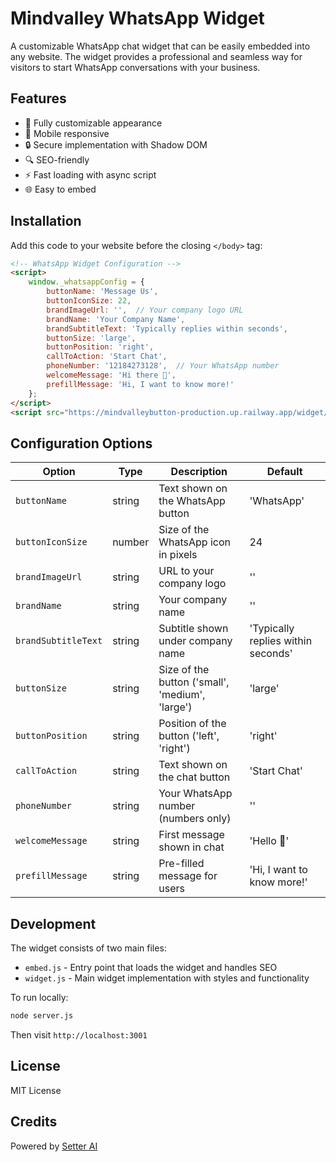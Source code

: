 # Mindvalley WhatsApp Widget

A customizable WhatsApp chat widget that can be easily embedded into any website. The widget provides a professional and seamless way for visitors to start WhatsApp conversations with your business.

## Features

- 🎨 Fully customizable appearance
- 📱 Mobile responsive
- 🔒 Secure implementation with Shadow DOM
- 🔍 SEO-friendly
- ⚡ Fast loading with async script
- 🌐 Easy to embed

## Installation

Add this code to your website before the closing `</body>` tag:

```html
<!-- WhatsApp Widget Configuration -->
<script>
    window._whatsappConfig = {
        buttonName: 'Message Us',
        buttonIconSize: 22,
        brandImageUrl: '',  // Your company logo URL
        brandName: 'Your Company Name',
        brandSubtitleText: 'Typically replies within seconds',
        buttonSize: 'large',
        buttonPosition: 'right',
        callToAction: 'Start Chat',
        phoneNumber: '12184273128',  // Your WhatsApp number
        welcomeMessage: 'Hi there 👋',
        prefillMessage: 'Hi, I want to know more!'
    };
</script>
<script src="https://mindvalleybutton-production.up.railway.app/widget/whatsapp/v1/embed.js" async></script>
```

## Configuration Options

| Option | Type | Description | Default |
|--------|------|-------------|---------|
| `buttonName` | string | Text shown on the WhatsApp button | 'WhatsApp' |
| `buttonIconSize` | number | Size of the WhatsApp icon in pixels | 24 |
| `brandImageUrl` | string | URL to your company logo | '' |
| `brandName` | string | Your company name | '' |
| `brandSubtitleText` | string | Subtitle shown under company name | 'Typically replies within seconds' |
| `buttonSize` | string | Size of the button ('small', 'medium', 'large') | 'large' |
| `buttonPosition` | string | Position of the button ('left', 'right') | 'right' |
| `callToAction` | string | Text shown on the chat button | 'Start Chat' |
| `phoneNumber` | string | Your WhatsApp number (numbers only) | '' |
| `welcomeMessage` | string | First message shown in chat | 'Hello 👋' |
| `prefillMessage` | string | Pre-filled message for users | 'Hi, I want to know more!' |

## Development

The widget consists of two main files:
- `embed.js` - Entry point that loads the widget and handles SEO
- `widget.js` - Main widget implementation with styles and functionality

To run locally:
```bash
node server.js
```
Then visit `http://localhost:3001`

## License

MIT License

## Credits

Powered by [Setter AI](https://www.trysetter.com) 